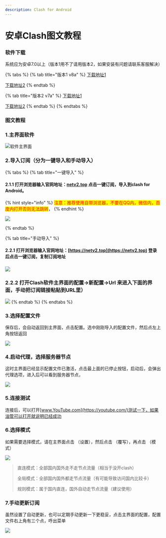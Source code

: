 ```yaml
---
description: Clash for Android
---
```


# 安卓Clash图文教程

### 软件下载

系统应为安卓7.0以上（版本1用不了请用版本2，如果安装有问题请联系客服解决）

{% tabs %}
{% tab title="版本1 v8a" %}
[下载地址1](https://cloud.abcabc.cyou/alibaba/Cross%20Firewalls/CLASH/cfa-2.4.14-foss-arm64-v8a-release.apk)

[下载地址2](https://airnet.lanzoui.com/idZ9Iwd8wxi)
{% endtab %}

{% tab title="版本2 v7a" %}
[下载地址1](https://cloud.abcabc.cyou/alibaba/Cross%20Firewalls/CLASH/cfa-2.4.14-foss-armeabi-v7a-release.apk)

[下载地址2](https://airnet.lanzoui.com/i2n0ewd8zud)
{% endtab %}
{% endtabs %}

### 图文教程

### 1.主界面软件

![软件主界面](../.gitbook/assets/a7kxmr.png)

### 2.导入订阅（分为一键导入和手动导入）

{% tabs %}
{% tab title="一键导入" %}
#### 2.1.1 打开浏览器输入官网地址：[netv2.top](https://netv2.top/) 点击一键订阅，导入到clash for Android。

{% hint style="info" %}
<mark style="color:red;">注意：推荐使用自带浏览器，不要在QQ内，微信内，百度内打开否则无法跳转</mark>，
{% endhint %}

![](../.gitbook/assets/b25dcc0ac3287ce051a5f6f31f64137f.gif)


{% endtab %}

{% tab title="手动导入" %}
#### 2.2.1 打开浏览器输入官网地址：[https://netv2.top](https://netv2.top) 登录后点击一键订阅，复制订阅地址 <a href="#2-2-1-da-kai-safari-liu-lan-qi-shu-ru-guan-wang-di-zhi-netv-2-top-dian-ji-yi-jian-ding-yue-fu-zhi-di" id="2-2-1-da-kai-safari-liu-lan-qi-shu-ru-guan-wang-di-zhi-netv-2-top-dian-ji-yi-jian-ding-yue-fu-zhi-di"></a>

### &#x20;<a href="#2-2-1-da-kai-safari-liu-lan-qi-shu-ru-guan-wang-di-zhi-netv-2-top-dian-ji-yi-jian-ding-yue-fu-zhi-di" id="2-2-1-da-kai-safari-liu-lan-qi-shu-ru-guan-wang-di-zhi-netv-2-top-dian-ji-yi-jian-ding-yue-fu-zhi-di"></a>

![](../.gitbook/assets/gaitubao\_Flb9rxhI8HmM3nqh9h6oJ6Ca0BpZ.jpg)

### 2.2.2 打开Clash软件主界面的配置→新配置→Url 来进入下面的界面，手动把订阅链接粘贴到URL里）

![](../.gitbook/assets/Screenshot\_2021-10-26-10-50-08-721\_com.github.kr328.clash.foss.png)
{% endtab %}
{% endtabs %}

### 3.选择配置文件

保存后，会自动返回到主界面，点击配置。选中刚刚导入的配置文件，然后点左上角按钮返回

![](../.gitbook/assets/b25dcc0ac3287ce051a5f6f31f64137f-1-.gif)

### 4.启动代理，选择服务器节点

这时主界面已经显示配置文件已激活，点击最上面的已停止按钮，启动后，会弹出代理选项，进入后可以看到服务器节点，

![](../.gitbook/assets/b25dcc0ac3287ce051a5f6f31f64137f-2-.gif)

### 5.连接测试

连接后，可以打开[www.YouTube.com](https://youtube.com/)测试一下，如果油管可以打开就说明已经成功

### 6.选择模式

如果需要选择模式，请在主界面点击 （设置），然后点击 （覆写），再点击 （模式）

![](<../.gitbook/assets/clash9 (1).jpg>)

> 直连模式：全部国内国外走不走节点流量（相当于没开clash）
>
> 全局模式：全部国内国外都走节点流量（有可能导致访问国内比较卡）
>
> 规则模式：属于国内直连，国外自动走节点流量（建议使用）

### 7.手动更新订阅

虽然设置了自动更新，也可以定期手动更新一下更稳妥，点击主界面的配置，配置文件右上角有三个点，呼出菜单

![](../.gitbook/assets/d427bee117c3f775ee17461ecfc95e17.gif)
